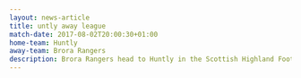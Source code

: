 ```yaml
---
layout: news-article
title: untly away league
match-date: 2017-08-02T20:00:30+01:00
home-team: Huntly
away-team: Brora Rangers
description: Brora Rangers head to Huntly in the Scottish Highland Football League
---
```


